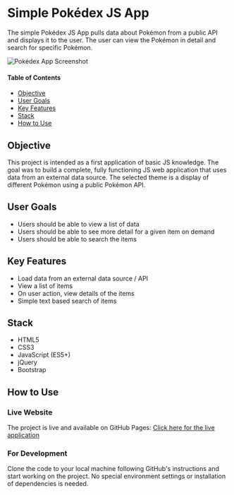 # Simple Pokédex JS App

The simple Pokédex JS App pulls data about Pokémon from a public API and displays it to the user. The user can view the Pokémon in detail and search for specific Pokémon.

![Pokédex App Screenshot](https://daniswhoiam.github.io/portfolio-website/img/simplejs.png)

#### Table of Contents

- [Objective](#Objective)
- [User Goals](#UserGoals)
- [Key Features](#KeyFeatures)
- [Stack](#Stack)
- [How to Use](#HowtoUse)

## Objective
This project is intended as a first application of basic JS knowledge. The goal was to build a complete, fully functioning JS web application that uses data from an external data source. The selected theme is a display of different Pokémon using a public Pokémon API.

## User Goals

 - Users should be able to view a list of data
 - Users should be able to see more detail for a given item on demand
 - Users should be able to search the items

## Key Features

 - Load data from an external data source / API
 - View a list of items
 - On user action, view details of the items
 - Simple text based search of items

## Stack

 - HTML5
 - CSS3
 - JavaScript (ES5+)
 - jQuery
 - Bootstrap

## How to Use
### Live Website
The project is live and available on GitHub Pages:
[Click here for the live application](https://daniswhoiam.github.io/simple-js-app/)
### For Development
Clone the code to your local machine following GitHub's instructions and start working on the project. No special environment settings or installation of dependencies is needed.
